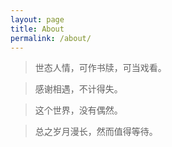 ```yaml
---
layout: page
title: About
permalink: /about/
---
```


> 世态人情，可作书牍，可当戏看。

> 感谢相遇，不计得失。

> 这个世界，没有偶然。

> 总之岁月漫长，然而值得等待。


  

 

